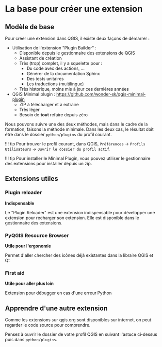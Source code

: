 # La base pour créer une extension

## Modèle de base

Pour créer une extension dans QGIS, il existe deux façons de démarrer : 

* Utilisation de l'extension "Plugin Builder" :
    * Disponible depuis le gestionnaire des extensions de QGIS
    * Assistant de création
    * Très (trop) complet, il y a squelette pour :
        * Du code avec des actions, ...
        * Générer de la documentation Sphinx
        * Des tests unitaires
        * Les traductions (multilingue)
    * Très historique, moins mis à jour ces dernières années
* QGIS Minimal plugin : https://github.com/wonder-sk/qgis-minimal-plugin
    * ZIP à télécharger et à extraire
    * Très léger
    * Besoin de **tout** refaire depuis zéro

Nous pouvons suivre une des deux méthodes, mais dans le cadre de la formation, faisons la méthode minimale.
Dans les deux cas, le résultat doit être dans le dossier `python/plugins` du profil courant.

!!! tip
    Pour trouver le profil courant, dans QGIS, `Préférences` -> `Profils Utilisateurs` -> `Ouvrir le dossier du profil actif`.

!!! tip
    Pour installer le Minimal Plugin, vous pouvez utiliser le gestionnaire des extensions pour installer
    depuis un zip.

## Extensions utiles

### Plugin reloader

**Indispensable**

Le "Plugin Reloader" est une extension indispensable pour développer une extension pour recharger son 
extension. Elle est disponible dans le gestionnaire des extensions.

### PyQGIS Resource Browser

**Utile pour l'ergonomie**

Permet d'aller chercher des icônes déjà existantes dans la libraire QGIS et Qt

### First aid

**Utile pour aller plus loin**

Extension pour débugger en cas d'une erreur Python

## Apprendre d'une autre extension

Comme les extensions sur qgis.org sont disponibles sur internet, on peut regarder le code source pour
comprendre.

Pensez à ouvrir le dossier de votre profil QGIS en suivant l'astuce ci-dessus puis dans `python/plugins`.
